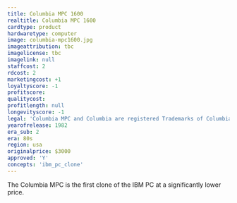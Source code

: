 ```yaml
---
title: Columbia MPC 1600
realtitle: Columbia MPC 1600
cardtype: product
hardwaretype: computer
image: columbia-mpc1600.jpg
imageattribution: tbc
imagelicense: tbc
imagelink: null
staffcost: 2
rdcost: 2
marketingcost: +1
loyaltyscore: -1
profitscore:
qualitycost:
profitlength: null
longevityscore: -1
legal: 'Columbia MPC and Columbia are registered Trademarks of Columbia Data Products, Inc.'
yearofrelease: 1982
era_sub: 2
era: 80s
region: usa
originalprice: $3000
approved: 'Y'
concepts: 'ibm_pc_clone'
---
```


The Columbia MPC is the first clone of the IBM PC at a significantly lower price.
